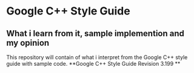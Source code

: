 # Google C++ Style Guide 
## What i learn from it, sample implemention and my opinion
This repository will contain of what i interpret from the Google C++ style guide with sample code.
**Google C++ Style Guide
Revision 3.199
**
